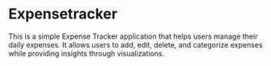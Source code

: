 # Expensetracker
This is a simple Expense Tracker application that helps users manage their daily expenses. It allows users to add, edit, delete, and categorize expenses while providing insights through visualizations.
